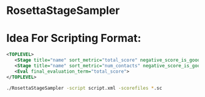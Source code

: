 # RosettaStageSampler


# Idea For Scripting Format:

```XML
<TOPLEVEL>
   <Stage title="name" sort_metric="total_score" negative_score_is_good="true" num_results_to_keep="[min,max,(interval)]"/>
   <Stage title="name" sort_metric="num_contacts" negative_score_is_good="false" num_results_to_keep="[10,100,1]"/>
   <Eval final_evaluation_term="total_score">
</TOPLEVEL>
```

```sh
./RosettaStageSampler -script script.xml -scorefiles *.sc
```
